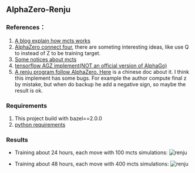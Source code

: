 ## AlphaZero-Renju
### References：
1. [A blog explain how mcts works](http://tim.hibal.org/blog/alpha-zero-how-and-why-it-works/)
2. [AlphaZero connect four](https://medium.com/oracledevs/lessons-from-implementing-alphazero-7e36e9054191), there are someting interesting ideas, like use Q to instead of Z to be training target.
3. [Some notices about mcts](https://medium.com/oracledevs/lessons-from-implementing-alphazero-7e36e9054191)
4. [tensorflow AGZ implement(NOT an official version of AlphaGo)](https://github.com/tensorflow/minigo)
5. [A renju program follow AlphaZero. ](https://github.com/junxiaosong/AlphaZero_Gomoku) [Here](https://zhuanlan.zhihu.com/p/32089487) is a chinese doc about it. I think this implement has some bugs. For example the author compute final z by mistake, but when do backup he add a negative sign, so maybe the result is ok.

### Requirements
1. This project build with bazel==2.0.0
2. [python requirements](https://github.com/kongjiellx/AlphaZero-Renju/blob/master/requirements.txt)

### Results
- Training about 24 hours, each move with 100 mcts simulations:
![renju](https://raw.githubusercontent.com/kongjiellx/AlphaZero-Renju/master/py/gif/523.gif)

- Training about 48 hours, each move with 400 mcts simulations:
![renju](https://raw.githubusercontent.com/kongjiellx/AlphaZero-Renju/master/py/gif/525.gif)
